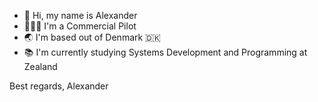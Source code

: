 - 👋 Hi, my name is Alexander
- 👨🏻‍✈️ I'm a Commercial Pilot
- 🌏 I'm based out of Denmark 🇩🇰
- 📚 I'm currently studying Systems Development and Programming at Zealand

Best regards,
Alexander
